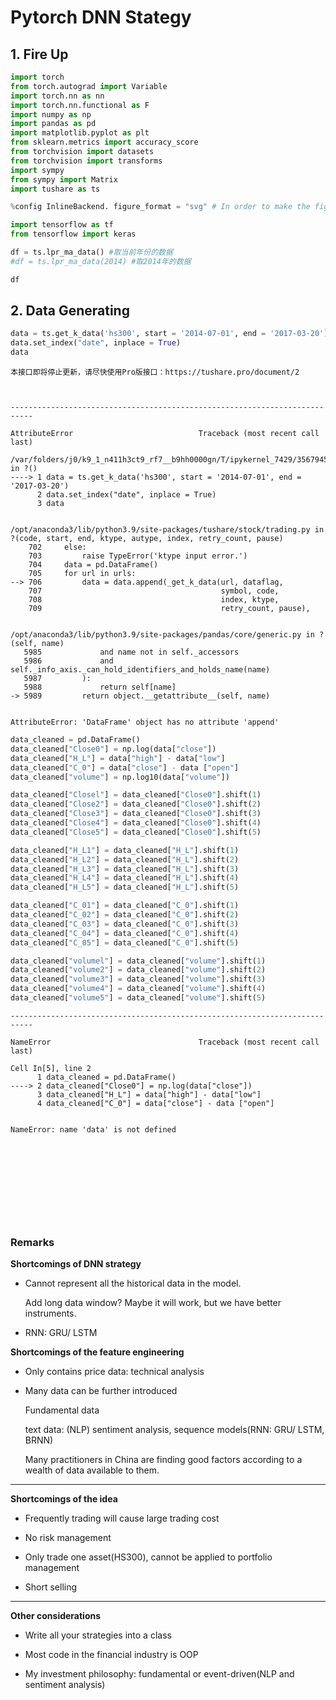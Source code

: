 # Pytorch DNN Stategy

## 1. Fire Up

```python
import torch
from torch.autograd import Variable
import torch.nn as nn
import torch.nn.functional as F
import numpy as np
import pandas as pd
import matplotlib.pyplot as plt
from sklearn.metrics import accuracy_score
from torchvision import datasets
from torchvision import transforms
import sympy
from sympy import Matrix
import tushare as ts

%config InlineBackend. figure_format = "svg" # In order to make the figures clearly shown in the notebook
```

```python
import tensorflow as tf
from tensorflow import keras
```

```python
df = ts.lpr_ma_data() #取当前年份的数据
#df = ts.lpr_ma_data(2014) #取2014年的数据
```

```python
df
```

## 2. Data Generating

```python
data = ts.get_k_data('hs300', start = '2014-07-01', end = '2017-03-20')
data.set_index("date", inplace = True)
data
```

    本接口即将停止更新，请尽快使用Pro版接口：https://tushare.pro/document/2
    
    
    
    ---------------------------------------------------------------------------
    
    AttributeError                            Traceback (most recent call last)
    
    /var/folders/j0/k9_1_n411h3ct9_rf7__b9hh0000gn/T/ipykernel_7429/3567945227.py in ?()
    ----> 1 data = ts.get_k_data('hs300', start = '2014-07-01', end = '2017-03-20')
          2 data.set_index("date", inplace = True)
          3 data
    
    
    /opt/anaconda3/lib/python3.9/site-packages/tushare/stock/trading.py in ?(code, start, end, ktype, autype, index, retry_count, pause)
        702     else:
        703         raise TypeError('ktype input error.')
        704     data = pd.DataFrame()
        705     for url in urls:
    --> 706         data = data.append(_get_k_data(url, dataflag, 
        707                                        symbol, code,
        708                                        index, ktype,
        709                                        retry_count, pause), 
    
    
    /opt/anaconda3/lib/python3.9/site-packages/pandas/core/generic.py in ?(self, name)
       5985             and name not in self._accessors
       5986             and self._info_axis._can_hold_identifiers_and_holds_name(name)
       5987         ):
       5988             return self[name]
    -> 5989         return object.__getattribute__(self, name)
    
    
    AttributeError: 'DataFrame' object has no attribute 'append'

```python
data_cleaned = pd.DataFrame()
data_cleaned["Close0"] = np.log(data["close"])
data_cleaned["H_L"] = data["high"] - data["low"]
data_cleaned["C_0"] = data["close"] - data ["open"]
data_cleaned["volume"] = np.log10(data["volume"])

data_cleaned["Closel"] = data_cleaned["Close0"].shift(1)
data_cleaned["Close2"] = data_cleaned["Close0"].shift(2)
data_cleaned["Close3"] = data_cleaned["Close0"].shift(3)
data_cleaned["Close4"] = data_cleaned["Close0"].shift(4)
data_cleaned["Close5"] = data_cleaned["Close0"].shift(5)

data_cleaned["H_L1"] = data_cleaned["H_L"].shift(1)
data_cleaned["H_L2"] = data_cleaned["H_L"].shift(2)
data_cleaned["H_L3"] = data_cleaned["H_L"].shift(3)
data_cleaned["H_L4"] = data_cleaned["H_L"].shift(4)
data_cleaned["H_L5"] = data_cleaned["H_L"].shift(5)

data_cleaned["C_01"] = data_cleaned["C_0"].shift(1)
data_cleaned["C_02"] = data_cleaned["C_0"].shift(2)
data_cleaned["C_03"] = data_cleaned["C_0"].shift(3)
data_cleaned["C_04"] = data_cleaned["C_0"].shift(4)
data_cleaned["C_05"] = data_cleaned["C_0"].shift(5)

data_cleaned["volumel"] = data_cleaned["volume"].shift(1)
data_cleaned["volume2"] = data_cleaned["volume"].shift(2)
data_cleaned["volume3"] = data_cleaned["volume"].shift(3)
data_cleaned["volume4"] = data_cleaned["volume"].shift(4)
data_cleaned["volume5"] = data_cleaned["volume"].shift(5)
```

    ---------------------------------------------------------------------------
    
    NameError                                 Traceback (most recent call last)
    
    Cell In[5], line 2
          1 data_cleaned = pd.DataFrame()
    ----> 2 data_cleaned["Close0"] = np.log(data["close"])
          3 data_cleaned["H_L"] = data["high"] - data["low"]
          4 data_cleaned["C_0"] = data["close"] - data ["open"]
    
    
    NameError: name 'data' is not defined

```python

```

```python

```

```python

```

```python

```

```python

```

```python

```

```python

```

```python

```

```python

```

```python

```

### Remarks

**Shortcomings of DNN strategy**

- Cannot represent all the historical data in the model.
  
  Add long data window? Maybe it will work, but we have better instruments.

- RNN: GRU/ LSTM

**Shortcomings of the feature engineering**

- Only contains price data: technical analysis

- Many data can be further introduced
  
  Fundamental data
  
  text data: (NLP) sentiment analysis, sequence models(RNN: GRU/ LSTM, BRNN)
  
  Many practitioners in China are finding good factors according to a wealth of data available to them.

***

**Shortcomings of the idea**

- Frequently trading will cause large trading cost

- No risk management

- Only trade one asset(HS300), cannot be applied to portfolio management

- Short selling

***

**Other considerations**

- Write all your strategies into a class

- Most code in the financial industry is OOP

- My investment philosophy: fundamental or event-driven(NLP and sentiment analysis)

```python

```
